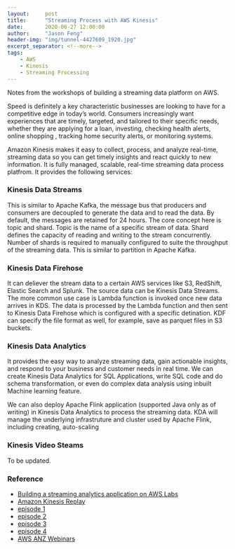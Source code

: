```yaml
---
layout:     post
title:      "Streaming Process with AWS Kinesis"
date:       2020-06-27 12:00:00
author:     "Jason Feng"
header-img: "img/tunnel-4427609_1920.jpg"
excerpt_separator: <!--more-->
tags:
    - AWS
    - Kinesis
    - Streaming Processing
---
```

Notes from the workshops of building a streaming data platform on AWS.
<!--more-->

Speed is definitely a key characteristic businesses are looking to have for a competitive edge in today’s world. Consumers increasingly want experiences that are timely, targeted, and tailored to their specific needs, whether they are applying for a loan, investing, checking health alerts, online shopping , tracking home security alerts, or monitoring systems.

Amazon Kinesis makes it easy to collect, process, and analyze real-time, streaming data so you can get timely insights and react quickly to new information. It is fully managed, scalable, real-time streaming data process platfrom. It provides the following services:

### Kinesis Data Streams
This is similar to Apache Kafka, the message bus that producers and consumers are decoupled to generate the data and to read the data. By default, the messages are retained for 24 hours. The core concept here is topic and shard. Topic is the name of a specific stream of data. Shard defines the capacity of reading and writing to the stream concurrently. Number of shards is required to manually configured to suite the throughput of the streaming data. This is similar to partition in Apache Kafka. 
### Kinesis Data Firehose
It can deliever the stream data to a certain AWS services like S3, RedShift, Elastic Search and Splunk. The source data can be Kinesis Data Streams. The more common use case is Lambda function is invoked once new data arrives in KDS. The data is processed by the Lambda function and then sent to Kinesis Data Firehose which is configured with a specific detination. KDF can specify the file format as well, for example, save as parquet files in S3 buckets.
### Kinesis Data Analytics
It provides the easy way to analyze streaming data, gain actionable insights, and respond to your business and customer needs in real time. We can create Kinesis Data Analytics for SQL Applications, write SQL code and do schema transformation, or even do complex data analysis using inbuilt Machine learning feature.

We can also deploy Apache Flink application (supported Java only as of writing) in Kinesis Data Analytics to process the streaming data. KDA will manage the underlying infrastruture and cluster used by Apache Flink, including creating, auto-scaling

### Kinesis Video Steams
To be updated.


### Reference
- [Building a streaming analytics application on AWS Labs](https://kinesis-immersion-day1.s3.amazonaws.com/immersionday/README.html)
- [Amazon Kinesis Replay](https://github.com/aws-samples/amazon-kinesis-replay)
- [episode 1](https://anz-resources.awscloud.com/anz-webinars-on-demand-developer/episode-1-real-time-data-processing-core-concepts-and-create-your-first-data-stream-3)
- [episode 2](https://anz-resources.awscloud.com/anz-webinars-on-demand-developer/episode-2-stream-data-processing-with-kinesis-data-firehose-and-aws-lambda-3)
- [episode 3](https://anz-resources.awscloud.com/anz-webinars-on-demand-developer/episode-3-serverless-stream-processing-with-sql-3)
- [episode 4](https://anz-resources.awscloud.com/anz-webinars-on-demand-developer/episode-4-building-end-to-end-stream-processing-pipeline-3)
- [AWS ANZ Webinars](https://anz-resources.awscloud.com/anz-webinars-on-demand)